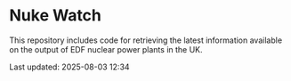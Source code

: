 # Nuke Watch

This repository includes code for retrieving the latest information available on the output of EDF nuclear power plants in the UK.

Last updated: 2025-08-03 12:34